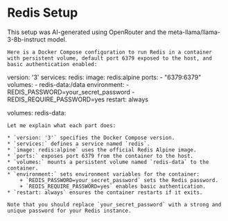 # Redis Setup

This setup was AI-generated using OpenRouter and the meta-llama/llama-3-8b-instruct model.

```
Here is a Docker Compose configuration to run Redis in a container with persistent volume, default port 6379 exposed to the host, and basic authentication enabled:
```
version: '3'
services:
  redis:
    image: redis:alpine
    ports:
      - "6379:6379"
    volumes:
      - redis-data:/data
    environment:
      - REDIS_PASSWORD=your_secret_password
      - REDIS_REQUIRE_PASSWORD=yes
    restart: always

volumes:
  redis-data:
```
Let me explain what each part does:

* `version: '3'` specifies the Docker Compose version.
* `services:` defines a service named `redis`.
* `image: redis:alpine` uses the official Redis Alpine image.
* `ports:` exposes port 6379 from the container to the host.
* `volumes:` mounts a persistent volume named `redis-data` to the container.
* `environment:` sets environment variables for the container:
	+ `REDIS_PASSWORD=your_secret_password` sets the Redis password.
	+ `REDIS_REQUIRE_PASSWORD=yes` enables basic authentication.
* `restart: always` ensures the container restarts if it exits.

Note that you should replace `your_secret_password` with a strong and unique password for your Redis instance.
```

